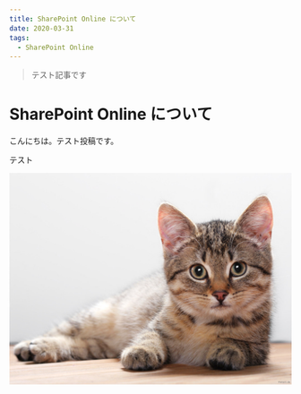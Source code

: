 ```yaml
---
title: SharePoint Online について
date: 2020-03-31
tags:
  - SharePoint Online
---
```


> テスト記事です

# SharePoint Online について

こんにちは。テスト投稿です。  

テスト

![](./2019adfs/cat.jpg)
